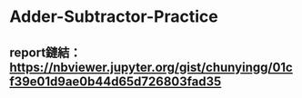 # Adder-Subtractor-Practice
## report鏈結：https://nbviewer.jupyter.org/gist/chunyingg/01cf39e01d9ae0b44d65d726803fad35
